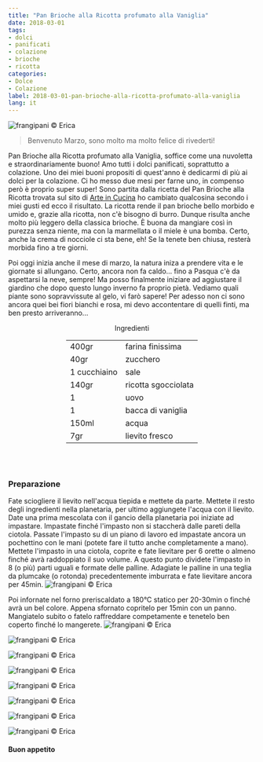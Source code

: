```yaml
---
title: "Pan Brioche alla Ricotta profumato alla Vaniglia"
date: 2018-03-01
tags:
- dolci 
- panificati
- colazione
- brioche
- ricotta
categories:
- Dolce
- Colazione
label: 2018-03-01-pan-brioche-alla-ricotta-profumato-alla-vaniglia
lang: it 
---
```

![](header.jpg "frangipani © Erica")

> Benvenuto Marzo, sono molto ma molto felice di rivederti!

Pan Brioche alla Ricotta profumato alla Vaniglia, soffice come una nuvoletta e straordinariamente buono! Amo tutti i dolci panificati, soprattutto a colazione. Uno dei miei buoni propositi di quest'anno è dedicarmi di più ai dolci per la colazione. Ci ho messo due mesi per farne uno, in compenso però è proprio super super! Sono partita dalla ricetta del Pan Brioche alla Ricotta trovata sul sito di <a href="https://blog.giallozafferano.it/vickyart/pan-brioche-alla-ricotta-e-gocce-di-cioccolato/" target="_blank">Arte in Cucina</a> ho cambiato qualcosina secondo i miei gusti ed ecco il risultato. La ricotta rende il pan brioche bello morbido e umido e, grazie alla ricotta, non c'è bisogno di burro. Dunque risulta anche molto più leggero della classica brioche. È buona da mangiare così in purezza senza niente, ma con la marmellata o il miele è una bomba. Certo, anche la crema di nocciole ci sta bene, eh! Se la tenete ben chiusa, resterà morbida fino a tre giorni.

Poi oggi inizia anche il mese di marzo, la natura iniza a prendere vita e le giornate si allungano. Certo, ancora non fa caldo... fino a Pasqua c'è da aspettarsi la neve, sempre! Ma posso finalmente iniziare ad aggiustare il giardino che dopo questo lungo inverno fa proprio pietà. Vediamo quali piante sono sopravvissute al gelo, vi farò sapere! Per adesso non ci sono ancora quei bei fiori bianchi e rosa, mi devo accontentare di quelli finti, ma ben presto arriveranno...

<div id="wrapper" style="text-align: center">
  <div id="yourdiv" style="display: inline-block;">
    <div class="ingredients">
      <div class="ingredients-title">Ingredienti</div>
           <table>
        <tbody>
          <tr>
            <td>400gr</td>
            <td>farina finissima</td>
          </tr>
          <tr>
            <td>40gr</td>
            <td>zucchero</td>
          </tr>
          <tr>
            <td>1 cucchiaino</td>
            <td>sale</td>
          </tr>
          <tr>
            <td>140gr</td>
            <td>ricotta sgocciolata</td>
          </tr>
          <tr>
            <td>1</td>
            <td>uovo</td>
          </tr>
          <tr>
            <td>1</td>
            <td>bacca di vaniglia</td>
          </tr>
          <tr>
            <td>150ml</td>
            <td>acqua</td>
           </tr>
          <tr>
            <td>7gr</td>
            <td>lievito fresco</td>
          </tr>
        </tbody>
      </table>
      <br></br>
    </div>
  </div>
</div>


<h3>
  <font color="grey">
    <i class="fa fa-cogs"></i>
  </font> Preparazione
</h3>

Fate sciogliere il lievito nell'acqua tiepida e mettete da parte. Mettete il resto degli ingredienti nella planetaria, per ultimo aggiungete l'acqua con il lievito. Date una prima mescolata con il gancio della planetaria poi iniziate ad impastare. Impastate finché l'impasto non si staccherà dalle pareti della ciotola. Passate l'impasto su di un piano di lavoro ed impastate ancora un pochettino con le mani (potete fare il tutto anche completamente a mano). Mettete l'impasto in una ciotola, coprite e fate lievitare per 6 orette o almeno finché avrà raddoppiato il suo volume. A questo punto dividete l'impasto in 8 (o più) parti uguali e formate delle palline. Adagiate le palline in una teglia da plumcake (o rotonda) precedentemente imburrata e fate lievitare ancora per 45min.
![](teglia.jpg "frangipani © Erica")

Poi infornate nel forno preriscaldato a 180°C statico per 20-30min o finché avrà un bel colore. Appena sfornato copritelo per 15min con un panno. Mangiatelo subito o fatelo raffreddare competamente e tenetelo ben coperto finché lo mangerete.
![](risultato1.jpg "frangipani © Erica")

![](risultato2.jpg "frangipani © Erica")

![](risultato3.jpg "frangipani © Erica")

![](risultato4.jpg "frangipani © Erica")

![](risultato5.jpg "frangipani © Erica")

![](risultato6.jpg "frangipani © Erica")

![](risultato7.jpg "frangipani © Erica")

![](risultato8.jpg "frangipani © Erica")

<h4>Buon appetito
  <font color="red">
    <i class="fa fa-smile-o"></i>
  </font>
</h4>